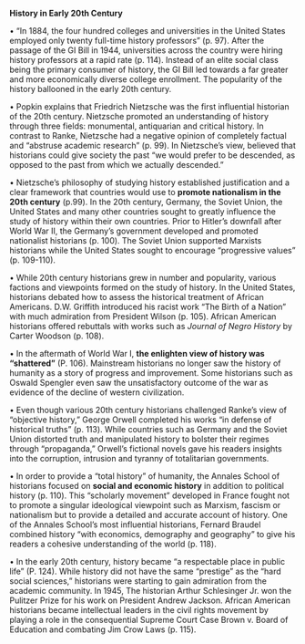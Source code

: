**History in Early 20th Century**

•	“In 1884, the four hundred colleges and universities in the United States employed only twenty full-time history professors” (p. 97). After the passage of the GI Bill in 1944, universities across the country were hiring history professors at a rapid rate (p. 114). Instead of an elite social class being the primary consumer of history, the GI Bill led towards a far greater and more economically diverse college enrollment. The popularity of the history ballooned in the early 20th century. 

•	Popkin explains that Friedrich Nietzsche was the first influential historian of the 20th century. Nietzsche promoted an understanding of history through three fields: monumental, antiquarian and critical history. In contrast to Ranke, Nietzsche had a negative opinion of completely factual and “abstruse academic research” (p. 99). In Nietzsche’s view, believed that historians could give society the past “we would prefer to be descended, as opposed to the past from which we actually descended.” 

•	Nietzsche’s philosophy of studying history established justification and a clear framework that countries would use to **promote nationalism in the 20th century** (p.99). In the 20th century, Germany, the Soviet Union, the United States and many other countries sought to greatly influence the study of history within their own countries. Prior to Hitler’s downfall after World War II, the Germany’s government developed and promoted nationalist historians (p. 100). The Soviet Union supported Marxists historians while the United States sought to encourage “progressive values” (p. 109-110). 

•	While 20th century historians grew in number and popularity, various factions and viewpoints formed on the study of history. In the United States, historians debated how to assess the historical treatment of African Americans. D.W. Griffith introduced his racist work “The Birth of a Nation” with much admiration from President Wilson (p. 105). African American historians offered rebuttals with works such as *Journal of Negro History* by Carter Woodson (p. 108). 

•	In the aftermath of World War I, **the enlighten view of history was “shattered”** (P. 106). Mainstream historians no longer saw the history of humanity as a story of progress and improvement. Some historians such as Oswald Spengler even saw the unsatisfactory outcome of the war as evidence of the decline of western civilization. 

•	Even though various 20th century historians challenged Ranke’s view of “objective history,” George Orwell completed his works “in defense of historical truths” (p. 113). While countries such as Germany and the Soviet Union distorted truth and manipulated history to bolster their regimes through “propaganda,” Orwell’s fictional novels gave his readers insights into the corruption, intrusion and tyranny of totalitarian governments. 

•	In order to provide a “total history” of humanity, the Annales School of historians focused on **social and economic history** in addition to political history (p. 110). This “scholarly movement” developed in France fought not to promote a singular ideological viewpoint such as Marxism, fascism or nationalism but to provide a detailed and accurate account of history. One of the Annales School’s most influential historians, Fernard Braudel combined history “with economics, demography and geography” to give his readers a cohesive understanding of the world (p. 118). 

•	In the early 20th century, history became “a respectable place in public life” (P. 124). While history did not have the same “prestige” as the “hard social sciences,” historians were starting to gain admiration from the academic community. In 1945, The historian Arthur Schlesinger Jr. won the Pulitzer Prize for his work on President Andrew Jackson. African American historians became intellectual leaders in the civil rights movement by playing a role in the consequential Supreme Court Case Brown v. Board of Education and combating Jim Crow Laws (p. 115). 
